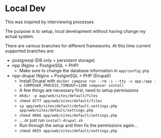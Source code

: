 # Local Dev

This was inspired by interviewing processes

The purpose is to setup, local development without having change my actual system.

There are various branches for different frameworks.
At this time current supported branches are:

- postgresql (DB only + persistent storage)
- npp (Nginx + PostgreSQL + PHP)
  - Make sure to change the database information in `app/config.php` 
- npp-drupal (Nginx + PostgreSQL + PHP (Drupal))
  - Install Drupal with `docker compose run --rm -i --tty -v app:/app -e COMPOSER_PROCESS_TIMEOUT=1200 composer install`
  - A few things are necessary first, need to setup permissions
  - `mkdir -p app/web/sites/default/files`
  - `chmod 0777 app/web/sites/default/files`
  - `cp app/web/sites/default/default.settings.php app/web/sites/default/settings.php`
  - `chmod 0666 app/web/sites/default/settings.php`
  - ... or just run `install-drupal.sh`
  - Run through the setup and then fix the permissions again...
  - `chmod 0655 app/web/sites/default/settings.php`

